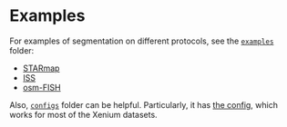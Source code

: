 # Examples

For examples of segmentation on different protocols, see the [`examples`](https://github.com/kharchenkolab/Baysor/tree/master/examples) folder:

- [STARmap](https://github.com/kharchenkolab/Baysor/tree/master/examples/STARmap)
- [ISS](https://github.com/kharchenkolab/Baysor/tree/master/examples/iss)
- [osm-FISH](https://github.com/kharchenkolab/Baysor/tree/master/examples/osm-FISH)

Also, [`configs`](https://github.com/kharchenkolab/Baysor/tree/master/configs) folder can be helpful. Particularly, it has [the config](https://github.com/kharchenkolab/Baysor/blob/master/configs/xenium.toml), which works for most of the Xenium datasets.